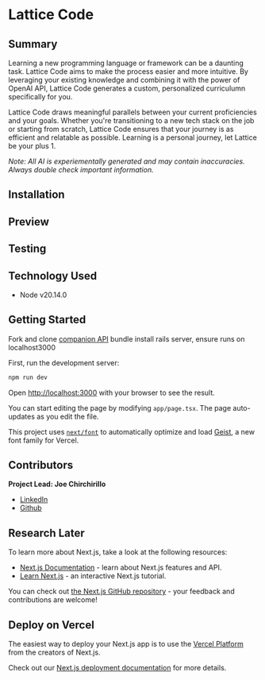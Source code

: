 # Lattice Code

## Summary
Learning a new programming language or framework can be a daunting task. Lattice Code aims to make the process easier and more intuitive. By leveraging your existing knowledge and combining it with the power of OpenAI API, Lattice Code generates a custom, personalized curriculumn specifically for you. 

Lattice Code draws meaningful parallels between your current proficiencies and your goals. Whether you're transitioning to a new tech stack on the job or starting from scratch, Lattice Code ensures that your journey is as efficient and relatable as possible. Learning is a personal journey, let Lattice be your plus 1.

*Note: All AI is experiementally generated and may contain inaccuracies. Always double check important information.*

## Installation

## Preview

## Testing

## Technology Used
  - Node v20.14.0

## Getting Started

Fork and clone [companion API](https://github.com/jchirch/lattice_code_api)
bundle install
rails server, ensure runs on localhost3000

First, run the development server:

```bash
npm run dev

```

Open [http://localhost:3000](http://localhost:3000) with your browser to see the result.

You can start editing the page by modifying `app/page.tsx`. The page auto-updates as you edit the file.

This project uses [`next/font`](https://nextjs.org/docs/app/building-your-application/optimizing/fonts) to automatically optimize and load [Geist](https://vercel.com/font), a new font family for Vercel.

## Contributors

**Project Lead: Joe Chirchirillo**
  - [LinkedIn](https://www.linkedin.com/in/joechirchirillo/)
  - [Github](https://github.com/jchirch)



## Research Later

To learn more about Next.js, take a look at the following resources:

- [Next.js Documentation](https://nextjs.org/docs) - learn about Next.js features and API.
- [Learn Next.js](https://nextjs.org/learn) - an interactive Next.js tutorial.

You can check out [the Next.js GitHub repository](https://github.com/vercel/next.js) - your feedback and contributions are welcome!

## Deploy on Vercel

The easiest way to deploy your Next.js app is to use the [Vercel Platform](https://vercel.com/new?utm_medium=default-template&filter=next.js&utm_source=create-next-app&utm_campaign=create-next-app-readme) from the creators of Next.js.

Check out our [Next.js deployment documentation](https://nextjs.org/docs/app/building-your-application/deploying) for more details.
